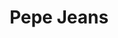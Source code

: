 ---
title: "Pepe Jeans"
url: /bangalore/pepe-jeans-lg-34-mantri-mall-sampige-rd-malleshwaram/
shop: clothes
---